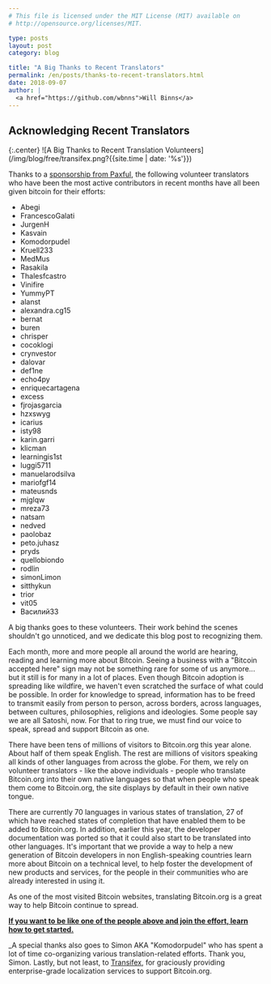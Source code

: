```yaml
---
# This file is licensed under the MIT License (MIT) available on
# http://opensource.org/licenses/MIT.

type: posts
layout: post
category: blog

title: "A Big Thanks to Recent Translators"
permalink: /en/posts/thanks-to-recent-translators.html
date: 2018-09-07
author: |
  <a href="https://github.com/wbnns">Will Binns</a>
---
```

## Acknowledging Recent Translators

{:.center}
![A Big Thanks to Recent Translation Volunteers](/img/blog/free/transifex.png?{{site.time | date: '%s'}})

Thanks to a [sponsorship from Paxful](https://bitcoin.org/en/posts/new-supporting-sponsorship-from-paxful),
the following volunteer translators who have been the most active contributors
in recent months have all been given bitcoin for their efforts:

* Abegi
* FrancescoGalati
* JurgenH
* Kasvain
* Komodorpudel
* Kruell233
* MedMus
* Rasakila
* Thalesfcastro
* Vinifire
* YummyPT
* alanst
* alexandra.cg15
* bernat
* buren
* chrisper
* cocoklogi
* crynvestor
* dalovar
* def1ne
* echo4py
* enriquecartagena
* excess
* fjrojasgarcia
* hzxswyg
* icarius
* isty98
* karin.garri
* klicman
* learningis1st
* luggi5711
* manuelarodsilva
* mariofgf14
* mateusnds
* mjglqw
* mreza73
* natsam
* nedved
* paolobaz
* peto.juhasz
* pryds
* quellobiondo
* rodlin
* simonLimon
* sitthykun
* trior
* vit05
* Василий33

A big thanks goes to these volunteers. Their work behind the scenes shouldn't
go unnoticed, and we dedicate this blog post to recognizing them.

Each month, more and more people all around the world are hearing, reading and
learning more about Bitcoin. Seeing a business with a "Bitcoin accepted here"
sign may not be something rare for some of us anymore... but it still is for
many in a lot of places. Even though Bitcoin adoption is spreading like
wildfire, we haven't even scratched the surface of what could be possible. In
order for knowledge to spread, information has to be freed to transmit easily
from person to person, across borders, across languages, between cultures,
philosophies, religions and ideologies. Some people say we are all Satoshi,
now. For that to ring true, we must find our voice to speak, spread and support
Bitcoin as one.

There have been tens of millions of visitors to Bitcoin.org this year alone.
About half of them speak English. The rest are millions of visitors
speaking all kinds of other languages from across the globe. For them, we rely
on volunteer translators - like the above individuals - people who translate
Bitcoin.org into their own native languages so that when people who speak them
come to Bitcoin.org, the site displays by default in their own native tongue.

There are currently 70 languages in various states of translation, 27 of which
have reached states of completion that have enabled them to be added to
Bitcoin.org. In addition, earlier this year, the developer documentation was
ported so that it could also start to be translated into other languages. It's
important that we provide a way to help a new generation of Bitcoin developers
in non English-speaking countries learn more about Bitcoin on a technical
level, to help foster the development of new products and services, for the
people in their communities who are already interested in using it.

As one of the most visited Bitcoin websites, translating Bitcoin.org is a great
way to help Bitcoin continue to spread.

[__If you want to be like one of the people above and join the effort, learn how to get started.__](https://github.com/bitcoin-dot-org/bitcoin.org/blob/master/docs/assisting-with-translations.md#getting-started-with-the-translation-team)

_A special thanks also goes to Simon AKA "Komodorpudel" who has spent a lot of
time co-organizing various translation-related efforts. Thank you, Simon. Lastly,
but not least, to [Transifex](https://transifex.com/), for graciously providing
enterprise-grade localization services to support Bitcoin.org.
